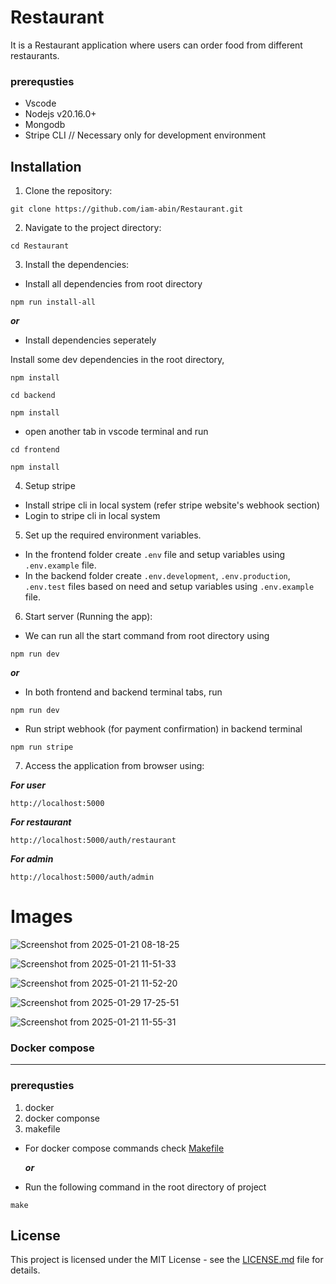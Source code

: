 # Restaurant


It is a Restaurant application where users can order food from different restaurants.

### prerequsties
- Vscode
- Nodejs v20.16.0+
- Mongodb 
- Stripe CLI // Necessary only for development environment

## Installation

1. Clone the repository:

```
git clone https://github.com/iam-abin/Restaurant.git
```

2. Navigate to the project directory:

```
cd Restaurant
```

3. Install the dependencies:

- Install all dependencies from root directory

```
npm run install-all
```

***or***
- Install dependencies seperately

Install some dev dependencies in the root directory,

```
npm install
```

```
cd backend
```
```
npm install 
```
- open another tab in vscode terminal and run
```
cd frontend
```
```
npm install 
```

4. Setup stripe

- Install stripe cli in local system (refer stripe website's webhook section)
- Login to stripe cli in local system 

5. Set up the required environment variables.
- In the frontend folder create `.env` file  and setup variables using `.env.example` file. 
- In the backend folder create `.env.development`, `.env.production`, `.env.test` files based on need and setup variables using `.env.example` file.

6. Start server (Running the app):

- We can run all the start command from root directory using
```
npm run dev
```
***or***
- In both frontend and backend terminal tabs, run

```
npm run dev
```
- Run stript webhook (for payment confirmation) in backend terminal 

```
npm run stripe
```

7. Access the application from browser using:

***For user***
```
http://localhost:5000
```
***For restaurant***
```
http://localhost:5000/auth/restaurant
```

***For admin***
```
http://localhost:5000/auth/admin
```

# Images
![Screenshot from 2025-01-21 08-18-25](https://github.com/user-attachments/assets/461c8020-cb3d-4fef-9651-78aafa1bc299)

![Screenshot from 2025-01-21 11-51-33](https://github.com/user-attachments/assets/9606b925-8553-4fbd-8eb0-b38532e3b887)

![Screenshot from 2025-01-21 11-52-20](https://github.com/user-attachments/assets/aaa9dce8-685a-41f7-9685-3dfa9cdb4274)

![Screenshot from 2025-01-29 17-25-51](https://github.com/user-attachments/assets/060c2e60-e448-46ba-85bd-9dea033a007a)

![Screenshot from 2025-01-21 11-55-31](https://github.com/user-attachments/assets/9f7ae398-1653-4c55-af71-b90ec8ab17e7)


### Docker compose
---

### prerequsties
1. docker 
2. docker componse
3. makefile

- For docker compose commands check [Makefile](Makefile)
  
  ***or***
  
- Run the following command in the root directory of project
```
make
```

## License

This project is licensed under the MIT License - see the [LICENSE.md](LICENSE.md) file for details.
